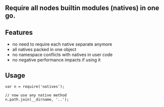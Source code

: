 ## Require all nodes builtin modules (natives) in one go.

## Features
- no need to require each native separate anymore
- all natives packed in one object
- no namespace conflicts with natives in user code
- no negative performance impacts if using it

## Usage

	var n = require('natives');
	
	// now use any native method
	n.path.join(__dirname, '..');
	